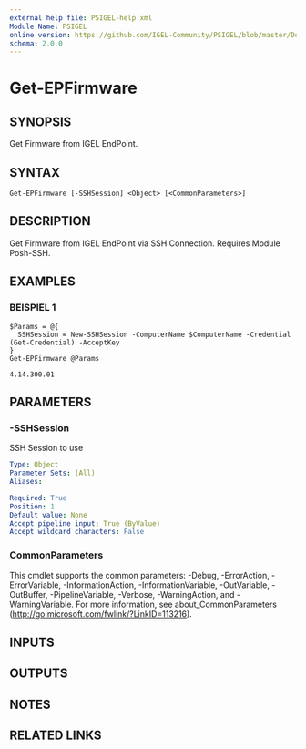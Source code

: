```yaml
---
external help file: PSIGEL-help.xml
Module Name: PSIGEL
online version: https://github.com/IGEL-Community/PSIGEL/blob/master/Docs/Get-EPFirmware.md
schema: 2.0.0
---
```


# Get-EPFirmware

## SYNOPSIS
Get Firmware from IGEL EndPoint.

## SYNTAX

```
Get-EPFirmware [-SSHSession] <Object> [<CommonParameters>]
```

## DESCRIPTION
Get Firmware from IGEL EndPoint via SSH Connection.
Requires Module Posh-SSH.

## EXAMPLES

### BEISPIEL 1
```
$Params = @{
  SSHSession = New-SSHSession -ComputerName $ComputerName -Credential (Get-Credential) -AcceptKey
}
Get-EPFirmware @Params
```

```
4.14.300.01
```

## PARAMETERS

### -SSHSession
SSH Session to use

```yaml
Type: Object
Parameter Sets: (All)
Aliases:

Required: True
Position: 1
Default value: None
Accept pipeline input: True (ByValue)
Accept wildcard characters: False
```

### CommonParameters
This cmdlet supports the common parameters: -Debug, -ErrorAction, -ErrorVariable, -InformationAction, -InformationVariable, -OutVariable, -OutBuffer, -PipelineVariable, -Verbose, -WarningAction, and -WarningVariable. For more information, see about_CommonParameters (http://go.microsoft.com/fwlink/?LinkID=113216).

## INPUTS

## OUTPUTS

## NOTES

## RELATED LINKS
